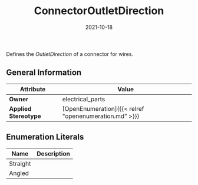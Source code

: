 ﻿---
title: ConnectorOutletDirection
toc: false
type: specs
date: "2021-10-18"
draft: false
specification: VEC
version: 1.2.1
documentType: "Recommendation"
elementType: Class
classes:
  - ConnectorOutletDirection
menu_name: vec-1.2.1
---
<p> Defines the <i>OutletDirection</i> of a connector for wires.      </p>

## General Information

| Attribute               | Value |
|-------------------------|-------|
| **Owner**               | electrical_parts |
| **Applied Stereotype**  | [OpenEnumeration]({{< relref "openenumeration.md" >}})<br/>  |

## Enumeration Literals
| Name          | **Description** |
|---------------|-----------------|
| Straight |  |
| Angled |  |
